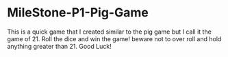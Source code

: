 # MileStone-P1-Pig-Game
This is a quick game that I created similar to the pig game but I call it the game of 21.
Roll the dice and win the game!
beware not to over roll and hold anything greater than 21.
Good Luck!
